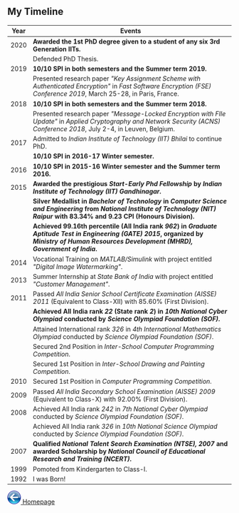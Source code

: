 ## My Timeline

| Year | Events |
|--------------------------|--------------------------|
| 2020 | **Awarded the 1st PhD degree given to a student of any six 3rd Generation IITs.** |
|      | Defended PhD Thesis. |
| 2019 | **10/10 SPI in both semesters and the Summer term 2019.** |
|      | Presented research paper _"Key Assignment Scheme with Authenticated Encryption"_ in _Fast Software Encryption (FSE) Conference 2019_, March 25-28, in Paris, France. |
| 2018 | **10/10 SPI in both semesters and the Summer term 2018.** |
|      | Presented research paper _"Message-Locked Encryption with FIle Update"_ in _Applied Cryptography and Network Security (ACNS) Conference 2018_, July 2-4, in Leuven, Belgium. |
| 2017 | Admitted to _Indian Institute of Technology (IIT) Bhilai_ to continue PhD. |
|      | **10/10 SPI in 2016-17 Winter semester.** |
| 2016 | **10/10 SPI in 2015-16 Winter semester and the Summer term 2016.** |
| 2015 | **Awarded the prestigious _Start-Early Phd Fellowship_ by _Indian Institute of Technology (IIT) Gandhinagar_.** |
|      | **Silver Medallist in _Bachelor of Technology_ in _Computer Science and Engineering_ from _National Institute of Technology (NIT) Raipur_ with 83.34% and 9.23 CPI (Honours Division).** |
|      | **Achieved 99.16th percentile (All India rank _962_) in _Graduate Aptitude Test in Engineering (GATE) 2015_, organized by _Ministry of Human Resources Development (MHRD), Government of India_.** |
| 2014 | Vocational Training on _MATLAB/Simulink_ with project entitled _"Digital Image Watermarking"_.
| 2013 | Summer Internship at _State Bank of India_ with project entitled _"Customer Management"_.
| 2011 | Passed _All India Senior School Certificate Examination (AISSE) 2011_ (Equivalent to Class-XII) with 85.60% (First Division). |
|      | **Achieved All India rank _22_ (State rank _2_) in _10th National Cyber Olympiad_ conducted by _Science Olympiad Foundation (SOF)_.** |
|      | Attained International rank _326_ in _4th International Mathematics Olympiad_ conducted by _Science Olympiad Foundation (SOF)_. |
|      | Secured 2nd Position in _Inter-School Computer Programming Competition_. |
|      | Secured 1st Position in _Inter-School Drawing and Painting Competition_. |
| 2010 | Secured 1st Position in _Computer Programming Competition_. |
| 2009 | Passed _All India Secondary School Examination (AISSE) 2009_ (Equivalent to Class-X) with 92.00% (First Division). |
| 2008 | Achieved All India rank _242_ in _7th National Cyber Olympiad_ conducted by _Science Olympiad Foundation (SOF)_. |
|      | Achieved All India rank _326_ in _10th National Science Olympiad_ conducted by _Science Olympiad Foundation (SOF)_. |
| 2007 | **Qualified _National Talent Search Examination (NTSE), 2007_ and awarded Scholarship by _National Council of Educational Research and Training (NCERT)_.** |
| 1999 | Pomoted from Kindergarten to Class-I. |
| 1992 | I was Born! |

[![Back](/Icon-BackButton30.png) Homepage](index)
